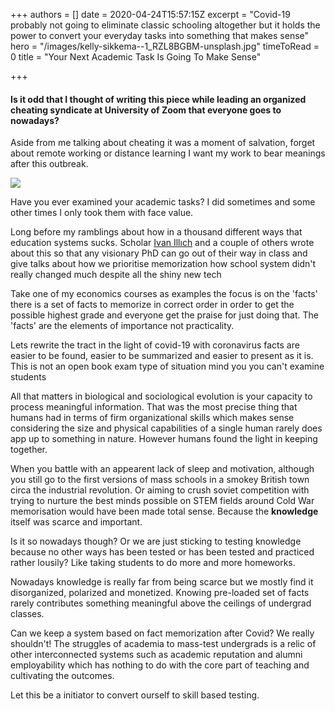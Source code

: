 +++
authors = []
date = 2020-04-24T15:57:15Z
excerpt = "Covid-19 probably not going to eliminate classic schooling altogether but it holds the power to convert your everyday tasks into something that makes sense"
hero = "/images/kelly-sikkema--1_RZL8BGBM-unsplash.jpg"
timeToRead = 0
title = "Your Next Academic Task Is Going To Make Sense"

+++
#### Is it odd that I thought of writing this piece while leading an organized cheating syndicate at University of Zoom that everyone goes to nowadays?

Aside from me talking about cheating it was a moment of salvation, forget about remote working or distance learning I want my work to bear meanings after this outbreak.

![](/images/EH4UTwv.png)

Have you ever examined your academic tasks? I did sometimes and some other times I only took them with face value.

Long before my ramblings about how in a thousand different ways that education systems sucks. Scholar [Ivan Illıch](https://www.britannica.com/topic/Deschooling-Society) and a couple of others wrote about this so that any visionary PhD can go out of their way in class and give talks about how we prioritise memorization how school system didn't really changed much despite all the shiny new tech

Take one of my economics courses as examples the focus is on the 'facts' there is a set of facts to memorize in correct order in order to get the possible highest grade and everyone get the praise for just doing that. The 'facts' are the elements of importance not practicality.

Lets rewrite the tract in the light of covid-19 with coronavirus facts are easier to be found, easier to be summarized and easier to present as it is. This is not an open book exam type of situation mind you you can't examine students

All that matters in biological and sociological evolution is your capacity to process meaningful information. That was the most precise thing that humans had in terms of firm organizational skills which makes sense considering the size and physical capabilities of a single human rarely does app up to something in nature. However humans found the light in keeping together.

When you battle with an appearent lack of sleep and motivation, although you still go to the first versions of mass schools in a smokey British town circa the industrial revolution. Or aiming to crush soviet competition with trying to nurture the best minds possible on STEM fields around Cold War memorisation would have been made total sense. Because the **knowledge** itself was scarce and important.

Is it so nowadays though? Or we are just sticking to testing knowledge because no other ways has been tested or has been tested and practiced rather lousily? Like taking students to do more and more homeworks.

 Nowadays knowledge is really far from being scarce but we mostly find it disorganized, polarized and monetized. Knowing pre-loaded set of facts rarely contributes something meaningful above the ceilings of undergrad classes.

Can we keep a system based on fact memorization after Covid? We really shouldn't! The struggles of academia to mass-test undergrads is a relic of other interconnected systems such as academic reputation and alumni employability which has nothing to do with the core part of teaching and cultivating the outcomes.

Let this be a initiator to convert ourself to skill based testing.
